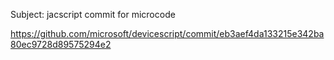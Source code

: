Subject: jacscript commit for microcode

https://github.com/microsoft/devicescript/commit/eb3aef4da133215e342ba80ec9728d89575294e2